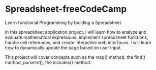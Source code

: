# Spreadsheet-freeCodeCamp
Learn functional Programming by building a Spreadsheet

In this spreadsheet application project, I will learn how to analyze and evaluate mathematical expressions, implement spreadsheet functions, handle cell references, and create interactive web interfaces. I will learn how to dynamically update the page based on user input.

This project will cover concepts such as the map() method, the find() method, parseInt(), the includes() method.
